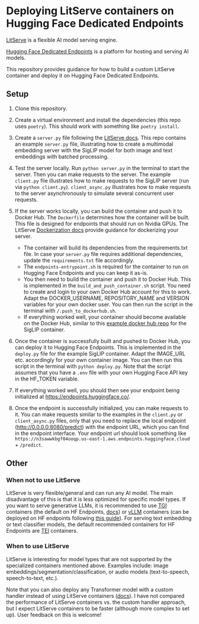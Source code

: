 
# Deploying LitServe containers on Hugging Face Dedicated Endpoints

[LitServe](https://lightning.ai/docs/litserve/home) is a flexible AI model serving engine.

[Hugging Face Dedicated Endpoints](https://huggingface.co/docs/inference-endpoints/index) is a platform for hosting and serving AI models.

This repository provides guidance for how to build a custom LitServe container and deploy it on Hugging Face Dedicated Endpoints.


## Setup

1. Clone this repository.

2. Create a virtual environment and install the dependencies (this repo uses `poetry`). This should work with something like `poetry install`.

3. Create a `server.py` file following the [LitServe docs](https://lightning.ai/docs/litserve/home/get-started). This repo contains an example `server.py` file, illustrating how to create a multimodal embedding server with the SigLIP model for both image and text embeddings with batched processing.

4. Test the server locally. Run `python server.py` in the terminal to start the server. Then you can make requests to the server. The example `client.py` file illustrates how to make requests to the SigLIP server (run via `python client.py`). `client_async.py` illustrates how to make requests to the server asynchronously to simulate several concurrent user requests.

5. If the server works locally, you can build the container and push it to Docker Hub. The `Dockerfile` determines how the container will be built. This file is designed for endpoints that should run on Nvidia GPUs. The LitServe [Dockerization docs](https://lightning.ai/docs/litserve/features/dockerization-deployment) provide guidance for dockerizing your server.
   - The container will build its dependencies from the requirements.txt file. In case your `server.py` file requires additional dependencies, update the `requirements.txt` file accordingly.
   - The `endpoints-entrypoint.sh` is required for the container to run on Hugging Face Endpoints and you can keep it as-is.
   - You then need to build the container and push it to Docker Hub. This is implemented in the `build_and_push_container.sh` script. You need to create and login to your own Docker Hub account for this to work. Adapt the DOCKER_USERNAME, REPOSITORY_NAME and VERSION variables for your own docker user. You can then run the script in the terminal with `/.push_to_dockerhub.sh`. 
   - If everything worked well, your container should become available on the Docker Hub, similar to this [example docker hub repo](https://hub.docker.com/repository/docker/moritzlaurer/litserve-huggingface-ie-siglip/general) for the SigLIP container. 

6. Once the container is successfully built and pushed to Docker Hub, you can deploy it to Hugging Face Endpoints. This is implemented in the `deploy.py` file for the example SigLIP container. Adapt the IMAGE_URL etc. accordingly for your own container image. You can then run this script in the terminal with `python deploy.py`. Note that the script assumes that you have a `.env` file with your own Hugging Face API key in the HF_TOKEN variable.

7. If everything worked well, you should then see your endpoint being initialized at https://endpoints.huggingface.co/. 

8. Once the endpoint is successfully initialized, you can make requests to it. You can make requests similar to the examples in the `client.py` or `client_async.py` files, only that you need to replace the local endpoint (http://0.0.0.0:8080/predict) with the endpoint URL, which you can find in the endpoint interface. Your endpoint url should look something like `https://n3sawwkbgf04ooqp.us-east-1.aws.endpoints.huggingface.cloud` + `/predict`.


## Other

### When not to use LitServe
LitServe is very flexible/general and can run any AI model. The main disadvantage of this is that it is less optimized for specific model types. If you want to serve generative LLMs, it is recommended to use [TGI](https://huggingface.co/docs/text-generation-inference/index) containers (the default on HF Endpoints, [docs](https://huggingface.co/docs/inference-endpoints/main/en/others/container_types#text-generation-inference)) or [vLLM](https://github.com/vllm-project/vllm) containers (can be deployed on HF endpoints following [this guide](https://github.com/MoritzLaurer/vllm-huggingface)). For serving text embedding or text classifier models, the default recommended containers for HF Endpoints are [TEI](https://huggingface.co/docs/text-embeddings-inference/quick_tour) containers.

### When to use LitServe

LitServe is interesting for model types that are not supported by the specialized containers mentioned above. Examples include: image embeddings/segmentation/classification, or audio models (text-to-speech, speech-to-text, etc.).

Note that you can also deploy any Transformer model with a custom handler instead of using LitServe containers ([docs](https://huggingface.co/docs/inference-endpoints/guides/custom_handler)). I have not compared the performance of LitServe containers vs. the custom handler approach, but I expect LitServe containers to be faster (although more complex to set up). User feedback on this is welcome!


